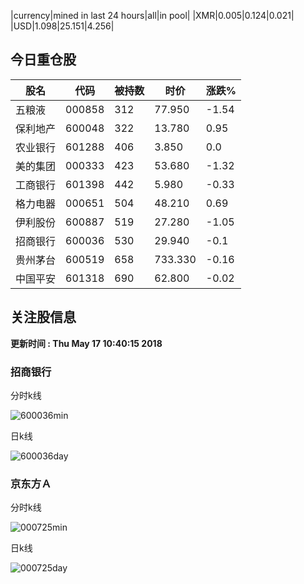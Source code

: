 |currency|mined in last 24 hours|all|in pool|
|XMR|0.005|0.124|0.021|
|USD|1.098|25.151|4.256|

## 今日重仓股 

|股名|代码|被持数|时价|涨跌%|
|---|---|---|---|---|
|五粮液|000858|312|77.950|-1.54|
|保利地产|600048|322|13.780|0.95|
|农业银行|601288|406|3.850|0.0|
|美的集团|000333|423|53.680|-1.32|
|工商银行|601398|442|5.980|-0.33|
|格力电器|000651|504|48.210|0.69|
|伊利股份|600887|519|27.280|-1.05|
|招商银行|600036|530|29.940|-0.1|
|贵州茅台|600519|658|733.330|-0.16|
|中国平安|601318|690|62.800|-0.02|

## 关注股信息
**更新时间 : Thu May 17 10:40:15 2018**
### 招商银行 
分时k线

![600036min](http://image.sinajs.cn/newchart/min/n/sh600036.gif)

日k线

![600036day](http://image.sinajs.cn/newchart/daily/n/sh600036.gif)

### 京东方Ａ 
分时k线

![000725min](http://image.sinajs.cn/newchart/min/n/sz000725.gif)

日k线

![000725day](http://image.sinajs.cn/newchart/daily/n/sz000725.gif)
